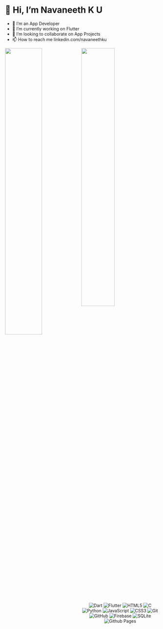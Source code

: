 # 👋 Hi, I’m Navaneeth K U
- 👀 I’m an App Developer
- 🌱 I’m currently working on Flutter
- 💞️ I’m looking to collaborate on App Projects
- 📫 How to reach me linkedin.com/navaneethku<br>
<img align="left" width = 49% src = "https://github-readme-stats.vercel.app/api?username=navaneethku&hide_rank=true&show_icons=true&theme=dracula" />
<img align="left" width = 46.5% src = "https://github-readme-stats.vercel.app/api/top-langs/?username=navaneethku&layout=donut&theme=dracula&hide=makefile,cmake" />
<p align="center">
<img alt="Dart" src="https://img.shields.io/badge/dart-%230175C2.svg?style=for-the-badge&logo=dart&logoColor=white" />
<img alt="Flutter" src="https://img.shields.io/badge/Flutter-%2302569B.svg?style=for-the-badge&logo=Flutter&logoColor=white" />
<img alt="HTML5" src="https://img.shields.io/badge/html5-%23E34F26.svg?style=for-the-badge&logo=html5&logoColor=white" />
<img alt="C" src="https://img.shields.io/badge/c-%2300599C.svg?style=for-the-badge&logo=c&logoColor=white)https://img.shields.io/badge/c-%2300599C.svg?style=for-the-badge&logo=c&logoColor=white" />
<img alt="Python" src="https://img.shields.io/badge/python-3670A0?style=for-the-badge&logo=python&logoColor=ffdd54)https://img.shields.io/badge/python-3670A0?style=for-the-badge&logo=python&logoColor=ffdd54" />
<img alt="JavaScript" src="https://img.shields.io/badge/javascript-%23323330.svg?style=for-the-badge&logo=javascript&logoColor=%23F7DF1E)https://img.shields.io/badge/javascript-%23323330.svg?style=for-the-badge&logo=javascript&logoColor=%23F7DF1E" />
<img alt="CSS3" src="https://img.shields.io/badge/css3-%231572B6.svg?style=for-the-badge&logo=css3&logoColor=white"/>
<img alt="Git" src="https://img.shields.io/badge/git-%23F05033.svg?style=for-the-badge&logo=git&logoColor=white"/>
<img alt="GitHub" src="https://img.shields.io/badge/github-%23121011.svg?style=for-the-badge&logo=github&logoColor=white"/>
<img alt="Firebase" src="https://img.shields.io/badge/Firebase-039BE5?style=for-the-badge&logo=Firebase&logoColor=white"/>
<img alt="SQLite" src="https://img.shields.io/badge/sqlite-%2307405e.svg?style=for-the-badge&logo=sqlite&logoColor=white"/>
<img alt="Github Pages" src="https://img.shields.io/badge/github%20pages-121013?style=for-the-badge&logo=github&logoColor=white"/>
</p>



























<!---<img alt="Kotlin" src="https://img.shields.io/badge/kotlin-%237F52FF.svg?style=for-the-badge&logo=kotlin&logoColor=white)https://img.shields.io/badge/kotlin-%237F52FF.svg?style=for-the-badge&logo=kotlin&logoColor=white" />-->
<!---<img alt="MongoDB" src="https://img.shields.io/badge/MongoDB-%234ea94b.svg?style=for-the-badge&logo=mongodb&logoColor=white"/> -->
